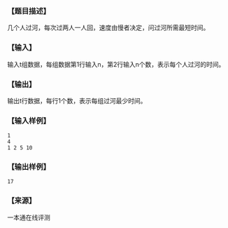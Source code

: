 ### 【题目描述】

几个人过河，每次过两人一人回，速度由慢者决定，问过河所需最短时间。

### 【输入】

输入t组数据，每组数据第1行输入n，第2行输入n个数，表示每个人过河的时间。

### 【输出】

输出t行数据，每行1个数，表示每组过河最少时间。

### 【输入样例】

```
1
4
1 2 5 10
```

### 【输出样例】

```
17
```


 ### 【来源】

 一本通在线评测 
